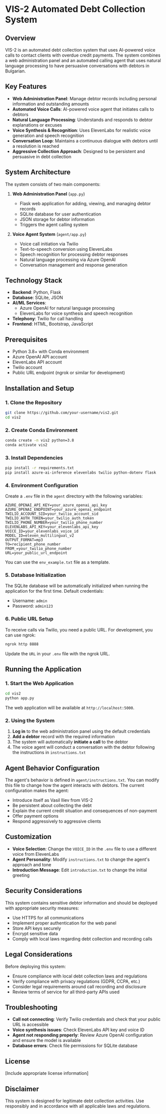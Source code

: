 # VIS-2 Automated Debt Collection System

## Overview

VIS-2 is an automated debt collection system that uses AI-powered voice calls to contact clients with overdue credit payments. The system combines a web administration panel and an automated calling agent that uses natural language processing to have persuasive conversations with debtors in Bulgarian.

## Key Features

- **Web Administration Panel**: Manage debtor records including personal information and outstanding amounts
- **Automated Voice Calls**: AI-powered voice agent that initiates calls to debtors
- **Natural Language Processing**: Understands and responds to debtor explanations or excuses
- **Voice Synthesis & Recognition**: Uses ElevenLabs for realistic voice generation and speech recognition
- **Conversation Loop**: Maintains a continuous dialogue with debtors until a resolution is reached
- **Aggressive Collection Approach**: Designed to be persistent and persuasive in debt collection

## System Architecture

The system consists of two main components:

1. **Web Administration Panel** (`app.py`)
   - Flask web application for adding, viewing, and managing debtor records
   - SQLite database for user authentication
   - JSON storage for debtor information
   - Triggers the agent calling system

2. **Voice Agent System** (`agent/app.py`)
   - Voice call initiation via Twilio
   - Text-to-speech conversion using ElevenLabs
   - Speech recognition for processing debtor responses
   - Natural language processing via Azure OpenAI
   - Conversation management and response generation

## Technology Stack

- **Backend**: Python, Flask
- **Database**: SQLite, JSON
- **AI/ML Services**:
  - Azure OpenAI for natural language processing
  - ElevenLabs for voice synthesis and speech recognition
- **Telephony**: Twilio for call handling
- **Frontend**: HTML, Bootstrap, JavaScript

## Prerequisites

- Python 3.8+ with Conda environment
- Azure OpenAI API account
- ElevenLabs API account
- Twilio account
- Public URL endpoint (ngrok or similar for development)

## Installation and Setup

### 1. Clone the Repository

```bash
git clone https://github.com/your-username/vis2.git
cd vis2
```

### 2. Create Conda Environment

```bash
conda create -n vis2 python=3.8
conda activate vis2
```

### 3. Install Dependencies

```bash
pip install -r requirements.txt
pip install azure-ai-inference elevenlabs twilio python-dotenv flask
```

### 4. Environment Configuration

Create a `.env` file in the `agent` directory with the following variables:

```
AZURE_OPENAI_API_KEY=your_azure_openai_api_key
AZURE_OPENAI_ENDPOINT=your_azure_openai_endpoint
TWILIO_ACCOUNT_SID=your_twilio_account_sid
TWILIO_AUTH_TOKEN=your_twilio_auth_token
TWILIO_PHONE_NUMBER=your_twilio_phone_number
ELEVENLABS_API_KEY=your_elevenlabs_api_key
VOICE_ID=your_elevenlabs_voice_id
MODEL_ID=eleven_multilingual_v2
OUTPUT_FORMAT=mp3
TO=recipient_phone_number
FROM_=your_twilio_phone_number
URL=your_public_url_endpoint
```

You can use the `env_example.txt` file as a template.

### 5. Database Initialization

The SQLite database will be automatically initialized when running the application for the first time. Default credentials:
- Username: `admin`
- Password: `admin123`

### 6. Public URL Setup

To receive calls via Twilio, you need a public URL. For development, you can use ngrok:

```bash
ngrok http 8888
```

Update the `URL` in your `.env` file with the ngrok URL.

## Running the Application

### 1. Start the Web Application

```bash
cd vis2
python app.py
```

The web application will be available at `http://localhost:5000`.

### 2. Using the System

1. **Log in** to the web administration panel using the default credentials
2. **Add a debtor** record with the required information
3. The system will automatically **initiate a call** to the debtor
4. The voice agent will conduct a conversation with the debtor following the instructions in `instructions.txt`

## Agent Behavior Configuration

The agent's behavior is defined in `agent/instructions.txt`. You can modify this file to change how the agent interacts with debtors. The current configuration makes the agent:

- Introduce itself as Vasil Iliev from VIS-2
- Be persistent about collecting the debt
- Explain the current credit situation and consequences of non-payment
- Offer payment options
- Respond aggressively to aggressive clients

## Customization

- **Voice Selection**: Change the `VOICE_ID` in the `.env` file to use a different voice from ElevenLabs
- **Agent Personality**: Modify `instructions.txt` to change the agent's approach and tone
- **Introduction Message**: Edit `introduction.txt` to change the initial greeting

## Security Considerations

This system contains sensitive debtor information and should be deployed with appropriate security measures:

- Use HTTPS for all communications
- Implement proper authentication for the web panel
- Store API keys securely
- Encrypt sensitive data
- Comply with local laws regarding debt collection and recording calls

## Legal Considerations

Before deploying this system:

- Ensure compliance with local debt collection laws and regulations
- Verify compliance with privacy regulations (GDPR, CCPA, etc.)
- Consider legal requirements around call recording and disclosure
- Review terms of service for all third-party APIs used

## Troubleshooting

- **Call not connecting**: Verify Twilio credentials and check that your public URL is accessible
- **Voice synthesis issues**: Check ElevenLabs API key and voice ID
- **Agent not responding properly**: Review Azure OpenAI configuration and ensure the model is available
- **Database errors**: Check file permissions for SQLite database

## License

[Include appropriate license information]

## Disclaimer

This system is designed for legitimate debt collection activities. Use responsibly and in accordance with all applicable laws and regulations.
